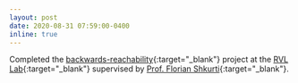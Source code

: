 ```yaml
---
layout: post
date: 2020-08-31 07:59:00-0400
inline: true
---
```


Completed the [backwards-reachability][]{:target="_blank"} project at the [RVL Lab][]{:target="_blank"} supervised by [Prof. Florian Shkurti][]{:target="_blank"}.

[backwards-reachability]: https://rvl.cs.toronto.edu/backwards-reachability/
[RVL Lab]: https://rvl.cs.toronto.edu/
[Prof. Florian Shkurti]: http://www.cs.toronto.edu/~florian/